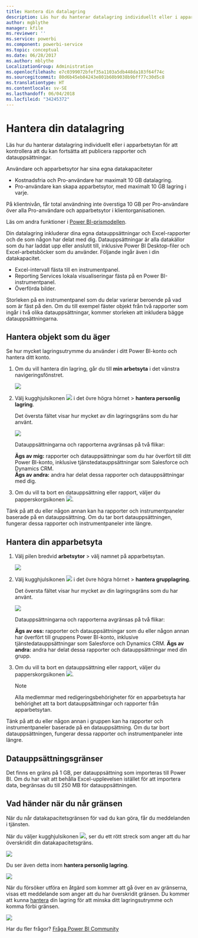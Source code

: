 ```yaml
---
title: Hantera din datalagring
description: Läs hur du hanterar datalagring individuellt eller i apparbetsytan för att kontrollera att du kan fortsätta att publicera rapporter och datauppsättningar.
author: mgblythe
manager: kfile
ms.reviewer: ''
ms.service: powerbi
ms.component: powerbi-service
ms.topic: conceptual
ms.date: 06/28/2017
ms.author: mblythe
LocalizationGroup: Administration
ms.openlocfilehash: e7c0399072bfef35a1103a5db448da183f64f74c
ms.sourcegitcommit: 80d6b45eb84243e801b60b9038b9bff77c30d5c8
ms.translationtype: HT
ms.contentlocale: sv-SE
ms.lasthandoff: 06/04/2018
ms.locfileid: "34245372"
---
```

# <a name="manage-your-data-storage"></a>Hantera din datalagring
Läs hur du hanterar datalagring individuellt eller i apparbetsytan för att kontrollera att du kan fortsätta att publicera rapporter och datauppsättningar.

Användare och apparbetsytor har sina egna datakapaciteter

* Kostnadsfria och Pro-användare har maximalt 10 GB datalagring.
* Pro-användare kan skapa apparbetsytor, med maximalt 10 GB lagring i varje.

På klientnivån, får total användning inte överstiga 10 GB per Pro-användare över alla Pro-användare och apparbetsytor i klientorganisationen.

Läs om andra funktioner i [Power BI-prismodellen](https://powerbi.microsoft.com/pricing).

Din datalagring inkluderar dina egna datauppsättningar och Excel-rapporter och de som någon har delat med dig. Datauppsättningar är alla datakällor som du har laddat upp eller anslutit till, inklusive Power BI Desktop-filer och Excel-arbetsböcker som du använder. Följande ingår även i din datakapacitet.

* Excel-intervall fästa till en instrumentpanel.
* Reporting Services lokala visualiseringar fästa på en Power BI-instrumentpanel.
* Överförda bilder.

Storleken på en instrumentpanel som du delar varierar beroende på vad som är fäst på den. Om du till exempel fäster objekt från två rapporter som ingår i två olika datauppsättningar, kommer storleken att inkludera bägge datauppsättningarna.

<a name="manage"/>

## <a name="manage-items-owned-by-you"></a>Hantera objekt som du äger
Se hur mycket lagringsutrymme du använder i ditt Power BI-konto och hantera ditt konto.

1. Om du vill hantera din lagring, går du till **min arbetsyta** i det vänstra navigeringsfönstret.
   
    ![](media/service-admin-manage-your-data-storage-in-power-bi/pbi_myworkspace.png)
2. Välj kugghjulsikonen ![](media/service-admin-manage-your-data-storage-in-power-bi/pbi_gearicon.png) i det övre högra hörnet \> **hantera personlig lagring**.
   
    Det översta fältet visar hur mycket av din lagringsgräns som du har använt.
   
    ![](media/service-admin-manage-your-data-storage-in-power-bi/pbi_persnlstorage.png)
   
    Datauppsättningarna och rapporterna avgränsas på två flikar:
   
    **Ägs av mig:** rapporter och datauppsättningar som du har överfört till ditt Power BI-konto, inklusive tjänstedatauppsättningar som Salesforce och Dynamics CRM.  
    **Ägs av andra:** andra har delat dessa rapporter och datauppsättningar med dig.
3. Om du vill ta bort en datauppsättning eller rapport, väljer du papperskorgsikonen ![](media/service-admin-manage-your-data-storage-in-power-bi/pbi_deleteicon.png).

Tänk på att du eller någon annan kan ha rapporter och instrumentpaneler baserade på en datauppsättning. Om du tar bort datauppsättningen, fungerar dessa rapporter och instrumentpaneler inte längre.

## <a name="manage-your-app-workspace"></a>Hantera din apparbetsyta
1. Välj pilen bredvid **arbetsytor** \> välj namnet på apparbetsytan.
   
    ![](media/service-admin-manage-your-data-storage-in-power-bi/pbi_groupworkspaces.png)
2. Välj kugghjulsikonen ![](media/service-admin-manage-your-data-storage-in-power-bi/pbi_gearicon.png) i det övre högra hörnet \> **hantera grupplagring**.
   
    Det översta fältet visar hur mycket av din lagringsgräns som du har använt.
   
    ![](media/service-admin-manage-your-data-storage-in-power-bi/pbi_groupstorage.png)
   
    Datauppsättningarna och rapporterna avgränsas på två flikar:
   
    **Ägs av oss:** rapporter och datauppsättningar som du eller någon annan har överfört till gruppens Power BI-konto, inklusive tjänstedatauppsättningar som Salesforce och Dynamics CRM.
    **Ägs av andra:** andra har delat dessa rapporter och datauppsättningar med din grupp.
3. Om du vill ta bort en datauppsättning eller rapport, väljer du papperskorgsikonen ![](media/service-admin-manage-your-data-storage-in-power-bi/pbi_deleteicon.png).
   
   > [!NOTE]
   > Alla medlemmar med redigeringsbehörigheter för en apparbetsyta har behörighet att ta bort datauppsättningar och rapporter från apparbetsytan.
   > 
   > 

Tänk på att du eller någon annan i gruppen kan ha rapporter och instrumentpaneler baserade på en datauppsättning. Om du tar bort datauppsättningen, fungerar dessa rapporter och instrumentpaneler inte längre.

## <a name="dataset-limits"></a>Datauppsättningsgränser
Det finns en gräns på 1 GB, per datauppsättning som importeras till Power BI. Om du har valt att behålla Excel-upplevelsen istället för att importera data, begränsas du till 250 MB för datauppsättningen.

## <a name="what-happens-when-you-hit-a-limit"></a>Vad händer när du når gränsen
När du når datakapacitetsgränsen för vad du kan göra, får du meddelanden i tjänsten. 

När du väljer kugghjulsikonen ![](media/service-admin-manage-your-data-storage-in-power-bi/pbi_gearicon.png), ser du ett rött streck som anger att du har överskridit din datakapacitetsgräns.

![](media/service-admin-manage-your-data-storage-in-power-bi/manage-storage-limit.png)

Du ser även detta inom **hantera personlig lagring**.

 ![](media/service-admin-manage-your-data-storage-in-power-bi/manage-storage-limit2.png)

 När du försöker utföra en åtgärd som kommer att gå över en av gränserna, visas ett meddelande som anger att du har överskridit gränsen. Du kommer att kunna [hantera](#manage) din lagring för att minska ditt lagringsutrymme och komma förbi gränsen.

 ![](media/service-admin-manage-your-data-storage-in-power-bi/powerbi-pro-over-limit.png)

 Har du fler frågor? [Fråga Power BI Community](http://community.powerbi.com/)

